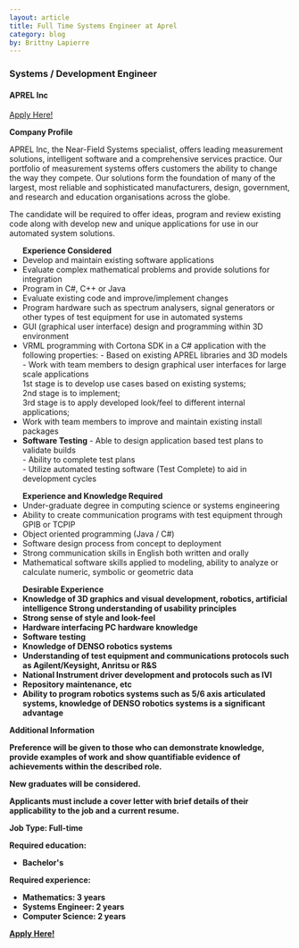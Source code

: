 ```yaml
---
layout: article
title: Full Time Systems Engineer at Aprel
category: blog
by: Brittny Lapierre
---
```


<h3>Systems / Development Engineer</h3> 
<h4>APREL Inc</h4>

<a href="https://ca.indeed.com/cmp/APREL-Inc./jobs/System-c83294ba9caa9ac4?q=aprel">Apply Here!</a>

<b>Company Profile</b>
<p>APREL Inc, the Near-Field Systems specialist, offers leading measurement solutions, intelligent software and a comprehensive services practice. Our portfolio of measurement systems offers customers the ability to change the way they compete. Our solutions form the foundation of many of the largest, most reliable and sophisticated manufacturers, design, government, and research and education organisations across the globe.</p>

<p>The candidate will be required to offer ideas, program and review existing code along with develop new and unique applications for use in our automated system solutions.</p>

<ul>
  <b>Experience Considered</b>
  <li>Develop and maintain existing software applications
  <li>Evaluate complex mathematical problems and provide solutions for integration
  <li>Program in C#, C++ or Java
  <li>Evaluate existing code and improve/implement changes
  <li>Program hardware such as spectrum analysers, signal generators or other types of test equipment for use in automated systems
  <li>GUI (graphical user interface) design and programming within 3D environment
  <li>VRML programming with Cortona SDK in a C# application with the following properties:
      - Based on existing APREL libraries and 3D models<br/>
      - Work with team members to design graphical user interfaces for large scale applications<br/>
          1st stage is to develop use cases based on existing systems;<br/>
          2nd stage is to implement;<br/>
          3rd stage is to apply developed look/feel to different internal applications;<br/>
  </li>
  <li>Work with team members to improve and maintain existing install packages</li>
  <li>
      <b>Software Testing</b>
      - Able to design application based test plans to validate builds<br/>
      - Ability to complete test plans<br/>
      - Utilize automated testing software (Test Complete) to aid in development cycles<br/>
  </li>
</ul>

<ul>
  <b>Experience and Knowledge Required</b>
  <li>Under-graduate degree in computing science or systems engineering</li>
  <li>Ability to create communication programs with test equipment through GPIB or TCPIP</li>
  <li>Object oriented programming (Java / C#)</li>
  <li>Software design process from concept to deployment</li>
  <li>Strong communication skills in English both written and orally</li>
  <li>Mathematical software skills applied to modeling, ability to analyze or calculate numeric, symbolic or geometric data</li>
</ul>

<ul>
  <b>Desirable Experience<b>
  <li>Knowledge of 3D graphics and visual development, robotics, artificial intelligence Strong understanding of usability principles</li>
  <li>Strong sense of style and look-feel</li>
  <li>Hardware interfacing PC hardware knowledge</li>
  <li>Software testing</li>
  <li>Knowledge of DENSO robotics systems</li>
  <li>Understanding of test equipment and communications protocols such as Agilent/Keysight, Anritsu or R&S</li>
  <li>National Instrument driver development and protocols such as IVI</li>
  <li>Repository maintenance, etc</li>
  <li>Ability to program robotics systems such as 5/6 axis articulated systems, knowledge of DENSO robotics systems is a significant advantage</li>
</ul>

<b>Additional Information</b>
<p>Preference will be given to those who can demonstrate knowledge, provide examples of work and show quantifiable evidence of achievements within the described role.</p>
<p><b>New graduates will be considered.</b></p>
<p>Applicants must include a cover letter with brief details of their applicability to the job and a current resume.</p>

<p><b>Job Type:</b> Full-time</p>

<b>Required education:</b>
<ul>
  <li>Bachelor's</li>
</ul>


<b>Required experience:</b>
<ul>
  <li>Mathematics: 3 years</li>
  <li>Systems Engineer: 2 years</li>
  <li>Computer Science: 2 years</li>
</ul>

<a href="https://ca.indeed.com/cmp/APREL-Inc./jobs/System-c83294ba9caa9ac4?q=aprel">Apply Here!</a>
